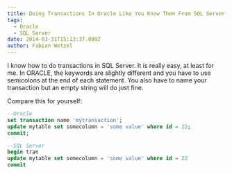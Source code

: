 ```yaml
---
title: Doing Transactions In Oracle Like You Know Them From SQL Server
tags:
  - Oracle
  - SQL Server
date: 2014-03-31T15:13:37.000Z
author: Fabian Wetzel
---
```


I know how to do transactions in SQL Server. It is really easy, at least for me. In ORACLE, the keywords are slightly different and you have to use semicolons at the end of each statement. You also have to name your transaction but an empty string will do just fine.

Compare this for yourself:

```sql
--Oracle
set transaction name 'mytransaction';
update mytable set somecolumn = 'some value' where id = 22;
commit;
```

```sql
--SQL Server
begin tran
update mytable set somecolumn = 'some value' where id = 22
commit
```


